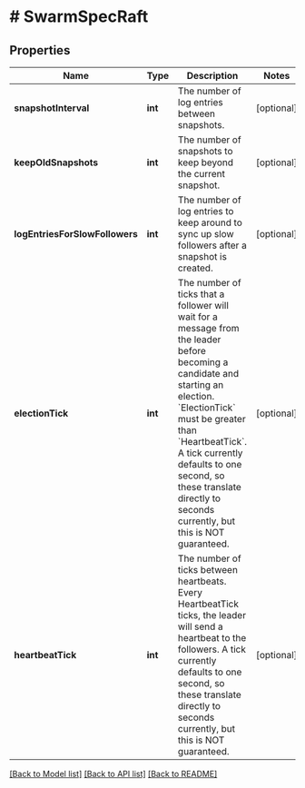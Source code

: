 # # SwarmSpecRaft

## Properties

Name | Type | Description | Notes
------------ | ------------- | ------------- | -------------
**snapshotInterval** | **int** | The number of log entries between snapshots. | [optional] 
**keepOldSnapshots** | **int** | The number of snapshots to keep beyond the current snapshot. | [optional] 
**logEntriesForSlowFollowers** | **int** | The number of log entries to keep around to sync up slow followers after a snapshot is created. | [optional] 
**electionTick** | **int** | The number of ticks that a follower will wait for a message from the leader before becoming a candidate and starting an election. &#x60;ElectionTick&#x60; must be greater than &#x60;HeartbeatTick&#x60;.  A tick currently defaults to one second, so these translate directly to seconds currently, but this is NOT guaranteed. | [optional] 
**heartbeatTick** | **int** | The number of ticks between heartbeats. Every HeartbeatTick ticks, the leader will send a heartbeat to the followers.  A tick currently defaults to one second, so these translate directly to seconds currently, but this is NOT guaranteed. | [optional] 

[[Back to Model list]](../../README.md#documentation-for-models) [[Back to API list]](../../README.md#documentation-for-api-endpoints) [[Back to README]](../../README.md)


